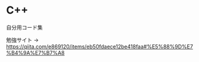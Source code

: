 # C++
自分用コード集

勉強サイト → 
https://qiita.com/e869120/items/eb50fdaece12be418faa#%E5%88%9D%E7%B4%9A%E7%B7%A8
